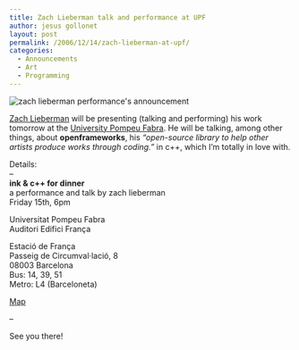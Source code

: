 ```yaml
---
title: Zach Lieberman talk and performance at UPF
author: jesus gollonet
layout: post
permalink: /2006/12/14/zach-lieberman-at-upf/
categories:
  - Announcements
  - Art
  - Programming
---
```

![zach lieberman performance's announcement][1]

[Zach Lieberman][2] will be presenting (talking and performing) his work tomorrow at the [University Pompeu Fabra][3]. He will be talking, among other things, about **openframeworks**, his *&#8220;open-source library to help other artists produce works through coding.&#8221;* in c++, which I&#8217;m totally in love with.

Details:  
&#8211;  
**ink &#038; c++ for dinner**  
a performance and talk by zach lieberman  
Friday 15th, 6pm

Universitat Pompeu Fabra  
Auditori Edifici França

Estació de França  
Passeig de Circumval·lació, 8  
08003 Barcelona  
Bus: 14, 39, 51  
Metro: L4 (Barceloneta) 

[Map][4]

&#8211; 

See you there!

 [1]: http://www.jesusgollonet.com/blog/imagenes/c++fordinneratupf.jpg
 [2]: http://www.thesystemis.com
 [3]: http://upf.edu/
 [4]: http://maps.google.es/maps?f=q&#038;hl=es&#038;q=Passeig+de+Circumval%C2%B7laci%C3%B3,+8,+barcelona+08003&#038;sll=41.387918,2.192287&#038;sspn=0.014843,0.028839&#038;ie=UTF8&#038;om=1&#038;z=16&#038;ll=41.385438,2.187095&#038;spn=0.007422,0.021458&#038;iwloc=addr